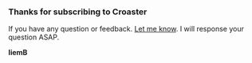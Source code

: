 ### Thanks for subscribing to Croaster

If you have any question or feedback. [Let me know](mailto:bayyinullah@gmail.org?subject=Help%20and%20Feedback%20Croaster&body=Hello%20Croaster%20dev.%0AI%20need%20help%20for%20%0A%0A%20and%20I%20have%20some%20feedback%20for%0A). I will response your question ASAP. 

**IiemB**
